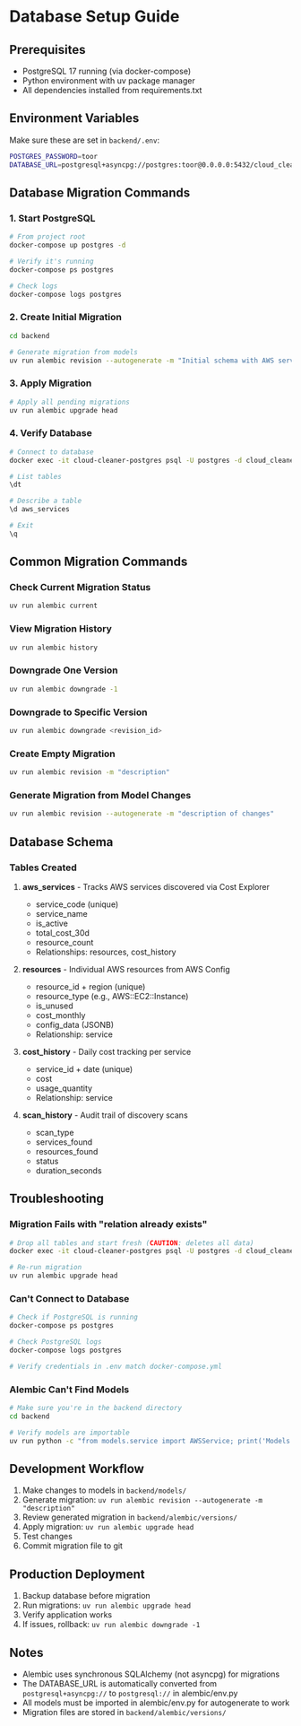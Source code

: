 # Database Setup Guide

## Prerequisites

- PostgreSQL 17 running (via docker-compose)
- Python environment with uv package manager
- All dependencies installed from requirements.txt

## Environment Variables

Make sure these are set in `backend/.env`:

```bash
POSTGRES_PASSWORD=toor
DATABASE_URL=postgresql+asyncpg://postgres:toor@0.0.0.0:5432/cloud_cleaner_db
```

## Database Migration Commands

### 1. Start PostgreSQL

```bash
# From project root
docker-compose up postgres -d

# Verify it's running
docker-compose ps postgres

# Check logs
docker-compose logs postgres
```

### 2. Create Initial Migration

```bash
cd backend

# Generate migration from models
uv run alembic revision --autogenerate -m "Initial schema with AWS services, resources, cost history, and scan history"
```

### 3. Apply Migration

```bash
# Apply all pending migrations
uv run alembic upgrade head
```

### 4. Verify Database

```bash
# Connect to database
docker exec -it cloud-cleaner-postgres psql -U postgres -d cloud_cleaner_db

# List tables
\dt

# Describe a table
\d aws_services

# Exit
\q
```

## Common Migration Commands

### Check Current Migration Status
```bash
uv run alembic current
```

### View Migration History
```bash
uv run alembic history
```

### Downgrade One Version
```bash
uv run alembic downgrade -1
```

### Downgrade to Specific Version
```bash
uv run alembic downgrade <revision_id>
```

### Create Empty Migration
```bash
uv run alembic revision -m "description"
```

### Generate Migration from Model Changes
```bash
uv run alembic revision --autogenerate -m "description of changes"
```

## Database Schema

### Tables Created

1. **aws_services** - Tracks AWS services discovered via Cost Explorer
   - service_code (unique)
   - service_name
   - is_active
   - total_cost_30d
   - resource_count
   - Relationships: resources, cost_history

2. **resources** - Individual AWS resources from AWS Config
   - resource_id + region (unique)
   - resource_type (e.g., AWS::EC2::Instance)
   - is_unused
   - cost_monthly
   - config_data (JSONB)
   - Relationship: service

3. **cost_history** - Daily cost tracking per service
   - service_id + date (unique)
   - cost
   - usage_quantity
   - Relationship: service

4. **scan_history** - Audit trail of discovery scans
   - scan_type
   - services_found
   - resources_found
   - status
   - duration_seconds

## Troubleshooting

### Migration Fails with "relation already exists"

```bash
# Drop all tables and start fresh (CAUTION: deletes all data)
docker exec -it cloud-cleaner-postgres psql -U postgres -d cloud_cleaner_db -c "DROP SCHEMA public CASCADE; CREATE SCHEMA public;"

# Re-run migration
uv run alembic upgrade head
```

### Can't Connect to Database

```bash
# Check if PostgreSQL is running
docker-compose ps postgres

# Check PostgreSQL logs
docker-compose logs postgres

# Verify credentials in .env match docker-compose.yml
```

### Alembic Can't Find Models

```bash
# Make sure you're in the backend directory
cd backend

# Verify models are importable
uv run python -c "from models.service import AWSService; print('Models OK')"
```

## Development Workflow

1. Make changes to models in `backend/models/`
2. Generate migration: `uv run alembic revision --autogenerate -m "description"`
3. Review generated migration in `backend/alembic/versions/`
4. Apply migration: `uv run alembic upgrade head`
5. Test changes
6. Commit migration file to git

## Production Deployment

1. Backup database before migration
2. Run migrations: `uv run alembic upgrade head`
3. Verify application works
4. If issues, rollback: `uv run alembic downgrade -1`

## Notes

- Alembic uses synchronous SQLAlchemy (not asyncpg) for migrations
- The DATABASE_URL is automatically converted from `postgresql+asyncpg://` to `postgresql://` in alembic/env.py
- All models must be imported in alembic/env.py for autogenerate to work
- Migration files are stored in `backend/alembic/versions/`